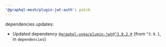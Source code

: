 ```yaml
---
'@graphql-mesh/plugin-jwt-auth': patch
---
```


dependencies updates: 

- Updated dependency [`@graphql-yoga/plugin-jwt@^3.9.2` ↗︎](https://www.npmjs.com/package/@graphql-yoga/plugin-jwt/v/3.9.2) (from `^3.9.1`, in `dependencies`)
